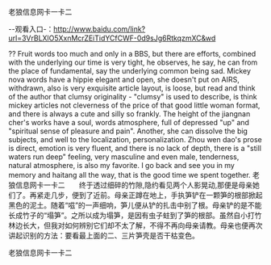 老狼信息网卡一卡二

--观看入口-：http://www.baidu.com/link?url=3VrBLXlO5XxnMcrZEiTidYCfCWF-0d9sJg6RtkqzmXC&wd

??
Fruit words too much and only in a BBS, but there are efforts, combined with the underlying our time is very tight, he observes, he say, he can from the place of fundamental, say the underlying common being sad.
Mickey nova words have a hippie elegant and open, she doesn't put on AIRS, withdrawn, also is very exquisite article layout, is loose, but read and think of the author that clumsy originality - "clumsy" is used to describe, is think mickey articles not cleverness of the price of that good little woman format, and there is always a cute and silly so frankly.
The height of the jiangnan cher's works have a soul, words atmosphere, full of depressed "up" and "spiritual sense of pleasure and pain".
Another, she can dissolve the big subjects, and well to the localization, personalization.
Zhou wen dao's prose is direct, emotion is very fluent, and there is no lack of depth, there is a "still waters run deep" feeling, very masculine and even male, tenderness, natural atmosphere, is also my favorite.
I go back and see you in my memory and haitang all the way, that is the good time we spent together.
老狼信息网卡一卡二　　终于透过细碎的竹隙,隐约看见两个人影晃动,那便是母亲她们了。再紧走几步，便到了近前。母亲正蹲在地上，手执笋铲在一颗笋的根部掀起黑色的泥土。随着“嗞”的一声细响，笋儿便从铲的扎击中别了根。母亲铲的是不能长成竹子的“塌笋”。之所以成为塌笋，是因有虫子蛀到了笋的根部。虽然自小打竹林边长大，但我对如何辨别它们却不太了解，不得不再向母亲请教。母亲也便再次讲起识别的方法：要看最上面的二、三片笋壳是否干枯变色。

老狼信息网卡一卡二
